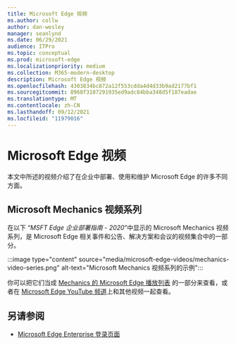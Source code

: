 ```yaml
---
title: Microsoft Edge 视频
ms.author: collw
author: dan-wesley
manager: seanlynd
ms.date: 06/29/2021
audience: ITPro
ms.topic: conceptual
ms.prod: microsoft-edge
ms.localizationpriority: medium
ms.collection: M365-modern-desktop
description: Microsoft Edge 视频
ms.openlocfilehash: 4303834bc872a12f553cdda4d4d33b9ad2177bf1
ms.sourcegitcommit: 8968f3107291935ed9adc84bba348d5f187eadae
ms.translationtype: MT
ms.contentlocale: zh-CN
ms.lasthandoff: 09/12/2021
ms.locfileid: "11979016"
---
```

# <a name="microsoft-edge-videos"></a>Microsoft Edge 视频

本文中所述的视频介绍了在企业中部署、使用和维护 Microsoft Edge 的许多不同方面。

## <a name="the-microsoft-mechanics-video-series"></a>Microsoft Mechanics 视频系列

在以下 “*MSFT Edge 企业部署指南 - 2020*”中显示的 Microsoft Mechanics 视频系列，是 Microsoft Edge 相关事件和公告、解决方案和会议的视频集合中的一部分。

:::image type="content" source="media/microsoft-edge-videos/mechanics-video-series.png" alt-text="Microsoft Mechanics 视频系列的示例":::

你可以把它们当成 [Mechanics 的 Microsoft Edge 播放列表](https://www.youtube.com/playlist?list=PLXtHYVsvn_b-uXh1tMeYpT-0iD8tD3tFy) 的一部分来查看，或者在 [Microsoft Edge YouTube 频道](https://www.youtube.com/channel/UCIGx7oT8p6-jUpOfg98yelA)上和其他视频一起查看。

## <a name="see-also"></a>另请参阅

- [Microsoft Edge Enterprise 登录页面](https://aka.ms/EdgeEnterprise)
